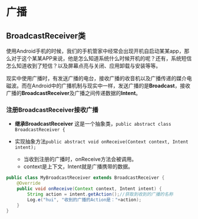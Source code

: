 # 广播

## BroadcastReceiver类
使用Android手机的时候，我们的手机管家中经常会出现开机自启动某某app，那么对于这个某某APP来说，他是怎么知道系统什么时候开机的呢？还有，系统短信怎么知道收到了短信？以及屏幕点亮与关闭、应用卸载与安装等等。

现实中使用广播时，有发送广播的电台，接收广播的收音机以及广播传递的媒介电磁波。而在Android中的广播机制与现实中一样，发送广播的是**Broadcast**，接收广播的**BroadcastReceiver**及广播之间传递数据的**Intent**。

### 注册BroadcastReceiver接收广播
- **继承BroadcastReceiver**
	这是一个抽象类，`public abstract class BroadcastReceiver {`
	
- 实现抽象方法`public abstract void onReceive(Context context, Intent intent);`
	- 当收到注册的广播时，onReceive方法会被调用。
	- context是上下文，Intent就是广播携带的数据。

```java
public class MyBroadcastReceiver extends BroadcastReceiver {
    @Override
    public void onReceive(Context context, Intent intent) {
        String action = intent.getAction();//获取到收到的广播的名称
        Log.e("hui", "收到的广播的Action是："+action);
    }
}
```